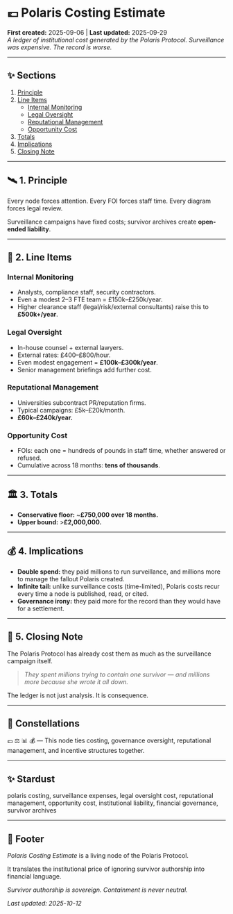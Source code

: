 # 💷 Polaris Costing Estimate  
**First created:** 2025-09-06 | **Last updated:** 2025-09-29  
*A ledger of institutional cost generated by the Polaris Protocol. Surveillance was expensive. The record is worse.*  

---

## ✨ Sections  
1. [Principle](#1-principle)  
2. [Line Items](#2-line-items)  
   - [Internal Monitoring](#internal-monitoring)  
   - [Legal Oversight](#legal-oversight)  
   - [Reputational Management](#reputational-management)  
   - [Opportunity Cost](#opportunity-cost)  
3. [Totals](#3-totals)  
4. [Implications](#4-implications)  
5. [Closing Note](#5-closing-note)  

---

## 🛰️ 1. Principle  
Every node forces attention. Every FOI forces staff time. Every diagram forces legal review.  

Surveillance campaigns have fixed costs; survivor archives create **open-ended liability**.  

---

## 👀 2. Line Items  

### Internal Monitoring  
- Analysts, compliance staff, security contractors.  
- Even a modest 2–3 FTE team = £150k–£250k/year.  
- Higher clearance staff (legal/risk/external consultants) raise this to **£500k+/year**.  

### Legal Oversight  
- In-house counsel + external lawyers.  
- External rates: £400–£800/hour.  
- Even modest engagement = **£100k–£300k/year**.  
- Senior management briefings add further cost.  

### Reputational Management  
- Universities subcontract PR/reputation firms.  
- Typical campaigns: £5k–£20k/month.  
- **£60k–£240k/year.**  

### Opportunity Cost  
- FOIs: each one = hundreds of pounds in staff time, whether answered or refused.  
- Cumulative across 18 months: **tens of thousands**.  

---

## 🏛️ 3. Totals  
- **Conservative floor:** ~**£750,000 over 18 months.**  
- **Upper bound:** >**£2,000,000.**  

---

## 💰 4. Implications  
- **Double spend:** they paid millions to run surveillance, and millions more to manage the fallout Polaris created.  
- **Infinite tail:** unlike surveillance costs (time-limited), Polaris costs recur every time a node is published, read, or cited.  
- **Governance irony:** they paid more for the record than they would have for a settlement.  

---

## 🐝 5. Closing Note  
The Polaris Protocol has already cost them as much as the surveillance campaign itself.  

> *They spent millions trying to contain one survivor — and millions more because she wrote it all down.*  

The ledger is not just analysis. It is consequence.  

---

## 🌌 Constellations  

💷 ⚖️ 📊 💰 — This node ties costing, governance oversight, reputational management, and incentive structures together.

---

## ✨ Stardust  

polaris costing, surveillance expenses, legal oversight cost, reputational management, opportunity cost, institutional liability, financial governance, survivor archives

---

## 🏮 Footer  
*Polaris Costing Estimate* is a living node of the Polaris Protocol.  

It translates the institutional price of ignoring survivor authorship into financial language.  

*Survivor authorship is sovereign. Containment is never neutral.*  

_Last updated: 2025-10-12_
